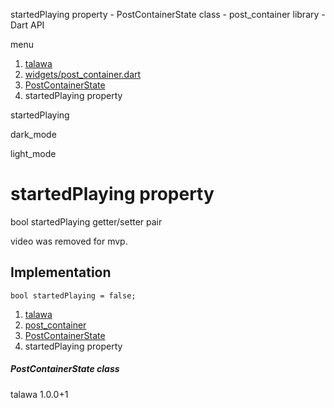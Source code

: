 




startedPlaying property - PostContainerState class - post\_container library - Dart API







menu

1. [talawa](../../index.html)
2. [widgets/post\_container.dart](../../widgets_post_container/widgets_post_container-library.html)
3. [PostContainerState](../../widgets_post_container/PostContainerState-class.html)
4. startedPlaying property

startedPlaying


dark\_mode

light\_mode




# startedPlaying property


bool
startedPlaying
getter/setter pair

video was removed for mvp.


## Implementation

```
bool startedPlaying = false;
```

 


1. [talawa](../../index.html)
2. [post\_container](../../widgets_post_container/widgets_post_container-library.html)
3. [PostContainerState](../../widgets_post_container/PostContainerState-class.html)
4. startedPlaying property

##### PostContainerState class





talawa
1.0.0+1






